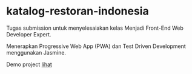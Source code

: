 # katalog-restoran-indonesia

Tugas submission untuk menyelesaiakan kelas Menjadi Front-End Web Developer Expert. 

Menerapkan Progressive Web App (PWA) dan Test Driven Development menggunakan Jasmine.

Demo project [lihat](restaurantfavorite.netlify.app)
